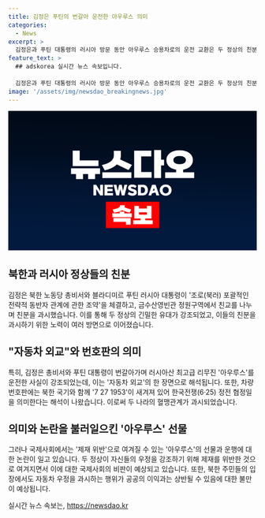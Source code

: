 ```yaml
---
title: 김정은 푸틴의 번갈아 운전한 아우루스 의미
categories:
  - News
excerpt: >
  김정은과 푸틴 대통령의 러시아 방문 동안 아우루스 승용차로의 운전 교환은 두 정상의 친분을 과시하는데 큰 역할을 했다. 이는 북한과 러시아의 친선을 상징하는 행동으로, 차량 번호판에는 특별한 의미를 담고 있었고, 특히 유엔 제재에도 불구하고 이러한 행동을 보였다는 점이 논란이 되고 있다. 이러한 상황에서 북한 주민들의 식량·경제 고통 속에서 대리운전 문제에 대한 관심도 높아졌다.
feature_text: >
  ## adskorea 실시간 뉴스 속보입니다.

  김정은과 푸틴 대통령의 러시아 방문 동안 아우루스 승용차로의 운전 교환은 두 정상의 친분을 과시하는데 큰 역할을 했다. 이는 북한과 러시아의 친선을 상징하는 행동으로, 차량 번호판에는 특별한 의미를 담고 있었고, 특히 유엔 제재에도 불구하고 이러한 행동을 보였다는 점이 논란이 되고 있다. 이러한 상황에서 북한 주민들의 식량·경제 고통 속에서 대리운전 문제에 대한 관심도 높아졌다.
image: '/assets/img/newsdao_breakingnews.jpg'
---
```


<p><img src="/assets/img/newsdao_breakingnews.jpg" alt="adskorea 속보" /></p>

<h2 data-ke-size="size26">북한과 러시아 정상들의 친분</h2>

<p data-ke-size="size16">김정은 북한 노동당 총비서와 블라디미르 푸틴 러시아 대통령이 '조로(북러) 포괄적인 전략적 동반자 관계에 관한 조약'을 체결하고, 금수산영빈관 정원구역에서 친교를 나누며 친분을 과시했습니다. 이를 통해 두 정상의 긴밀한 유대가 강조되었고, 이들의 친분을 과시하기 위한 노력이 여러 방면으로 이어졌습니다.</p>

<h2 data-ke-size="size26">"자동차 외교"와 번호판의 의미</h2>

<p data-ke-size="size16">특히, 김정은 총비서와 푸틴 대통령이 번갈아가며 러시아산 최고급 리무진 '아우루스'를 운전한 사실이 강조되었는데, 이는 '자동차 외교'의 한 장면으로 해석됩니다. 또한, 차량 번호판에는 북한 국기와 함께 '7 27 1953'이 새겨져 있어 한국전쟁(6·25) 정전 협정일을 의미한다는 해석이 나왔습니다. 이로써 두 나라의 혈맹관계가 과시되었습니다.</p>

<h2 data-ke-size="size26">의미와 논란을 불러일으킨 '아우루스' 선물</h2>

<p data-ke-size="size16">그러나 국제사회에서는 '제재 위반'으로 여겨질 수 있는 '아우루스'의 선물과 운행에 대한 논란이 일고 있습니다. 두 정상이 자신들의 우정을 강조하기 위해 제재를 위반한 것으로 여겨지면서 이에 대한 국제사회의 비판이 예상되고 있습니다. 또한, 북한 주민들의 입장에서도 자동차 우정을 과시하는 행위가 공공의 이익과는 상반될 수 있음에 대한 불만이 예상됩니다.</p>
실시간 뉴스 속보는, <a href="https://newsdao.kr" rel="dofollow">https://newsdao.kr</a>


